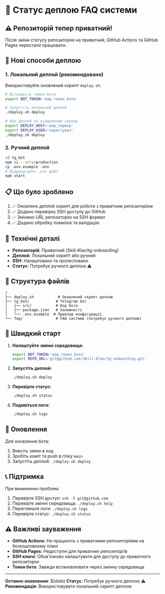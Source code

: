 # 🚀 Статус деплою FAQ системи

## ⚠️ Репозиторій тепер приватний!

Після зміни статусу репозиторію на приватний, GitHub Actions та GitHub Pages перестали працювати.

## 🔧 Нові способи деплою

### 1. Локальний деплой (рекомендовано)
Використовуйте оновлений скрипт `deploy.sh`:

```bash
# Встановіть токен бота
export BOT_TOKEN='ваш_токен_бота'

# Запустіть локальний деплой
./deploy.sh deploy

# Або деплой на віддалений сервер
export DEPLOY_HOST='ваш_сервер'
export DEPLOY_USER='користувач'
./deploy.sh deploy
```

### 2. Ручний деплой
```bash
cd tg_bot
npm ci --only=production
cp .env.example .env
# Відредагуйте .env файл
npm start
```

## 📋 Що було зроблено

1. ✅ Оновлено деплой скрипт для роботи з приватним репозиторієм
2. ✅ Додано перевірку SSH доступу до GitHub
3. ✅ Змінено URL репозиторію на SSH формат
4. ✅ Додано обробку помилок та валідацію

## 🔧 Технічні деталі

- **Репозиторій**: Приватний (Skill-Klan/tg-onboarding)
- **Деплой**: Локальний скрипт або ручний
- **SSH**: Налаштовано та протестовано
- **Статус**: Потребує ручного деплою ⚠️

## 📁 Структура файлів

```
/
├── deploy.sh           # Оновлений скрипт деплою
├── tg_bot/            # Telegram бот
│   ├── src/           # Код бота
│   ├── package.json   # Залежності
│   └── .env.example  # Приклад конфігурації
└── faq/               # FAQ система (потребує ручного деплою)
```

## 🚀 Швидкий старт

1. **Налаштуйте змінні середовища:**
   ```bash
   export BOT_TOKEN='ваш_токен_бота'
   export REPO_URL='git@github.com:Skill-Klan/tg-onboarding.git'
   ```

2. **Запустіть деплой:**
   ```bash
   ./deploy.sh deploy
   ```

3. **Перевірте статус:**
   ```bash
   ./deploy.sh status
   ```

4. **Подивіться логи:**
   ```bash
   ./deploy.sh logs
   ```

## 🔄 Оновлення

Для оновлення бота:
1. Внесіть зміни в код
2. Зробіть коміт та push в гілку `main`
3. Запустіть деплой: `./deploy.sh deploy`

## 📞 Підтримка

При виникненні проблем:
1. Перевірте SSH доступ: `ssh -T git@github.com`
2. Перевірте змінні середовища: `./deploy.sh help`
3. Перегляньте логи: `./deploy.sh logs`
4. Перевірте статус: `./deploy.sh status`

## ⚠️ Важливі зауваження

- **GitHub Actions**: Не працюють з приватними репозиторіями на безкоштовному плані
- **GitHub Pages**: Недоступні для приватних репозиторіїв
- **SSH ключі**: Обов'язково налаштувати для доступу до приватного репозиторію
- **Токен бота**: Завжди встановлювати через змінну середовища

---

**Останнє оновлення**: $(date)
**Статус**: Потребує ручного деплою ⚠️
**Рекомендація**: Використовувати локальний скрипт деплою
